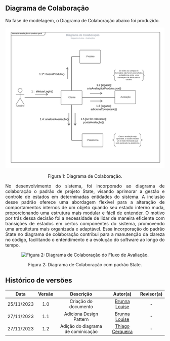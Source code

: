 ## Diagrama de Colaboração

<p align="justify">
Na fase de modelagem, o Diagrama de Colaboração abaixo foi produzido.
</p>
<div align = "center"><img src="https://raw.githubusercontent.com/UnBArqDsw2023-2/2023.2_G8_ProjetoMagazineLuiza/main/docs/Assets/diagrama-de-colaboracao-avaliacao-1.png" alt="Figura 2: Diagrama de Colaboração.">
</div>
<p align='center'>Figura 1: Diagrama de Colaboração.</p>

<p align="justify">
No desenvolvimento do sistema, foi incorporado ao diagrama de colaboração o padrão de projeto State, visando aprimorar a gestão e controle de estados em determinadas entidades do sistema. A inclusão desse padrão oferece uma abordagem flexível para a alteração de comportamentos internos de um objeto quando seu estado interno muda, proporcionando uma estrutura mais modular e fácil de entender. O motivo por trás dessa decisão foi a necessidade de lidar de maneira eficiente com transições de estados em certos componentes do sistema, promovendo uma arquitetura mais organizada e adaptável. Essa incorporação do padrão State no diagrama de colaboração contribui para a manutenção da clareza no código, facilitando o entendimento e a evolução do software ao longo do tempo.
</p>

<div align = "center"><img src="https://raw.githubusercontent.com/UnBArqDsw2023-2/2023.2_G8_ProjetoMagazineLuiza/visao-logica-diagrama-Colaboração/docs/Assets/diagrama-classe-state.png" alt="Figura 2: Diagrama de Colaboração do Fluxo de Avaliação.">
</div>
<p align='center'>Figura 2: Diagrama de Colaboração com padrão State.</p>



## Histórico de versões

| Data       | Versão | Descrição                                                   | Autor(a)                                              | Revisor(a)                                         |
| :--------: | :----: | :---------------------------------------------------------: | :---------------------------------------------------: | :------------------------------------------------: |
| 25/11/2023 | 1.0    | Criação do documento               | [Brunna Louise](https://github.com/brunna-martins) | - |
| 27/11/2023 | 1.1    | Adiciona Design Pattern               | [Brunna Louise](https://github.com/brunna-martins) | - |
| 27/11/2023 | 1.2    | Adição do diagrama de cominicação                | [Thiago Cerqueira](https://github.com/Thiago-Cerq) | - |

